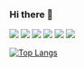 ### Hi there 👋
<p>
  <img src="https://img.shields.io/badge/MySQL-000000?style=flat-square&logo=MySQL&logoColor=white"/>
  <img src="https://img.shields.io/badge/Node.js-000000?style=flat-square&logo=Node.js&logoColor=white"/>
  <img src="https://img.shields.io/badge/PHP-000000?style=flat-square&logo=PHP&logoColor=white"/>
  <img src="https://img.shields.io/badge/Python-000000?style=flat-square&logo=Python&logoColor=white"/>
  <img src="https://img.shields.io/badge/C-000000?style=flat-square&logo=C&logoColor=white"/>
  <img src="https://img.shields.io/badge/AssemblyScript-000000?style=flat-square&logo=AssemblyScript&logoColor=white"/>
</p>  

[![Top Langs](https://github-readme-stats.vercel.app/api/top-langs/?username=icecube6&layout=compact)](https://github.com/icecube6/github-readme-stats)
